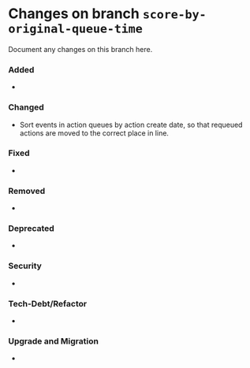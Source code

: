 # Changes on branch `score-by-original-queue-time`
Document any changes on this branch here.
### Added
- 

### Changed
- Sort events in action queues by action create date, so that requeued actions are moved to the correct place in line.

### Fixed
- 

### Removed
- 

### Deprecated
- 

### Security
- 

### Tech-Debt/Refactor
- 

### Upgrade and Migration
- 
